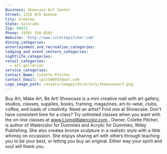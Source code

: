 ```yaml
---
Business: Showcase Art Center
Street: 1335 8th Avenue
City: Greeley
State: Colorado
Zip: 80631
Phone: (970) 356-8593
Website: 'http://www.colettepitcher.com'
dining_categories:
entertainment_and_recreation_categories:
lodging_and_event_centers_categories:
nightlife_categories:
retail_categories:
  - art-galleries
service_categories:
Contact_Name: Colette Pitcher
Contact_Email: cpit590937@aol.com
Logo_image_path: /assets/images/directory/showcaseart.png
---
```



Buy Art, Make Art, Be Art! Showcase is a mini creative mall with art gallery, studios, classes, supplies, books, framing, magazines, art-to-wear, clubs, coffee, and loads of creativity. Need an artist? Find one at Showcase. Don't have consistent time for a class? Try unlimited classes when you want with the on-line classes at www.LivingWatercolor.com., Owner, Colette Pitcher, is author of Watercolor for Dummies and Acrylic for Dummies, Wiley Publishing. She also creates bronze sculpture in a realistic style with a little whimsy on occassion. She enjoys sharing art with others through teaching you to be your best, or letting you buy an original. Either way your spirit and soul will thank you.